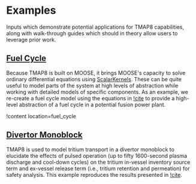 # Examples

Inputs which demonstrate potential applications for TMAP8 capabilities,
along with walk-through guides which should in theory allow users to
leverage prior work.

## [Fuel Cycle](examples/fuel_cycle/index.md)

Because TMAP8 is built on MOOSE, it brings MOOSE's capacity to solve ordinary differential
equations using [ScalarKernels](syntax/ScalarKernels/index.md). These can be quite useful to
model parts of the system at high levels of abstraction while working with detailed
models of specific components. As an example, we re-create a fuel cycle model using the
equations in [!cite](Abdou2021) to provide a high-level abstraction of a fuel cycle in a potential
fusion power plant.

!content location=fuel_cycle


## [Divertor Monoblock](examples/divertor_monoblock/index.md)

TMAP8 is used to model tritium transport in a divertor monoblock to elucidate the effects of pulsed operation (up to fifty 1600-second plasma discharge and cool-down cycles) on the tritium in-vessel inventory source term and ex-vessel release term (i.e., tritium retention and permeation) for safety analysis. This example reproduces the results presented in [!cite](Shimada2024114438).
